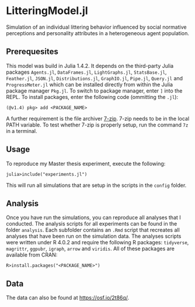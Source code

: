 # LitteringModel.jl

Simulation of an individual littering behavior influenced by social normative perceptions and personality attributes in a heterogeneous agent population. 


## Prerequesites

This model was build in Julia 1.4.2. It depends on the third-party Julia packages `Agents.jl`, `DataFrames.jl`, `LightGraphs.jl`, `StatsBase.jl`, `Feather.jl`, `JSON.jl`, `Distributions.jl`, `GraphIO.jl`, `Pipe.jl`, `Query.jl` and `ProgressMeter.jl` which can be installed directly from within the Julia package manager `Pkg.jl`. To switch to package manager, enter `]` into the REPL. To install packages, enter the following code (ommitting the `.jl`):

```
(@v1.4) pkg> add <PACKAGE_NAME>
```

A further requirement is the file archiver [7-zip](https://7-zip.org/). 7-zip needs to be in the local PATH variable. To test whether 7-zip is properly setup, run the command `7z` in a terminal.


## Usage

To reproduce my Master thesis experiment, execute the following:

```
julia>include("experiments.jl")
```

This will run all simulations that are setup in the scripts in the `config` folder. 


## Analysis

Once you have run the simulations, you can reproduce all analyses that I conducted. The analysis scripts for all experiments can be found in the folder `analysis`. Each subfolder contains an `.Rmd` script that recreates all analyses that have been run on the simulation data. The analyses scripts were written under R 4.0.2 and require the following R packages: `tidyverse`, `magrittr`, `ggpubr`, `igraph`, `arrow` and `viridis`. All of these packages are available from CRAN:

```
R>install.packages("<PACKAGE_NAME>")
```


## Data

The data can also be found at https://osf.io/2t86q/.